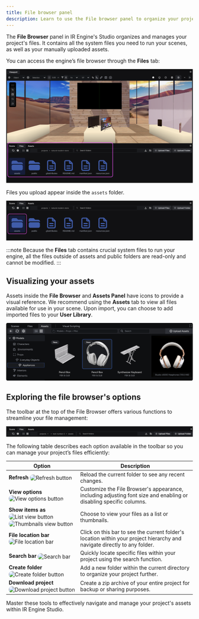 ```yaml
---
title: File browser panel
description: Learn to use the File browser panel to organize your project files.
---
```


The **File Browser** panel in IR Engine's Studio organizes and manages your project's files. It contains all the system files you need to run your scenes, as well as your manually uploaded assets.

You can access the engine’s file browser through the **Files** tab:

![Location of the File browser panel](../../../../../assets/images/get-started/ir-engine-studio/studio-interface/file-browser-panel/file-browser-panel-location.png)

Files you upload appear inside the `assets` folder.

![View of the assets folder](../../../../../assets/images/get-started/ir-engine-studio/studio-interface/file-browser-panel/assets-folder-view.png)

:::note
Because the **Files** tab contains crucial system files to run your engine, all the files outside of assets  and public folders are read-only and cannot be modified.
:::

## Visualizing your assets

Assets inside the **File Browser** and **Assets Panel** have icons to provide a visual reference. We recommend using the **Assets** tab to view all files available for use in your scene. Upon import, you can choose to add imported files to your **User Library**.

![Files within a project and their thumbnail preview](../../../../../assets/images/get-started/ir-engine-studio/studio-interface/file-browser-panel/project-files-thumbnails.png)

## Exploring the file browser's options

The toolbar at the top of the File Browser offers various functions to streamline your file management:

![Toolbar in the File tab](../../../../../assets/images/get-started/ir-engine-studio/studio-interface/file-browser-panel/file-tab-toolbar.png)

The following table describes each option available in the toolbar so you can manage your project’s files efficiently:

| Option | Description |
| --- | --- |
| **Refresh** <img src="/assets/images/file-browser-icons/refresh-button.png" alt="Refresh button" style="width: 30px; height: 30px; display: inline; vertical-align: middle; border-radius: 8px;"> | Reload the current folder to see any recent changes. |
| **View options** <img src="/assets/images/file-browser-icons/view-options-button.png" alt="View options button" style="width: 30px; height: 30px; display: inline; vertical-align: middle; border-radius: 8px;"> | Customize the File Browser's appearance, including adjusting font size and enabling or disabling specific columns. |
| **Show items as** <img src="/assets/images/file-browser-icons/list-view-button.png" alt="List view button" style="width: 30px; height: 30px; display: inline; vertical-align: middle; border-radius: 8px;"> <img src="/assets/images/file-browser-icons/thumbnails-view-button.png" alt="Thumbnails view button" style="width: 30px; height: 30px; display: inline; vertical-align: middle; border-radius: 8px;"> | Choose to view your files as a list or thumbnails. |
| **File location bar** <img src="/assets/images/file-browser-icons/file-location-bar.png" alt="File location bar" style="height: 27px; display: inline; vertical-align: middle; border-radius: 8px;"> | Click on this bar to see the current folder's location within your project hierarchy and navigate directly to any folder. |
| **Search bar** <img src="/assets/images/file-browser-icons/search-bar.png" alt="Search bar" style="height: 27px; display: inline; vertical-align: middle; border-radius: 8px;"> | Quickly locate specific files within your project using the search function. |
| **Create folder** <img src="/assets/images/file-browser-icons/create-folder-button.png" alt="Create folder button" style="width: 33px; height: 33px; display: inline; vertical-align: middle; border-radius: 8px;"> | Add a new folder within the current directory to organize your project further. |
| **Download project** <img src="/assets/images/file-browser-icons/download-project-button.png" alt="Download project button" style="width: 30px; height: 30px; display: inline; vertical-align: middle; border-radius: 8px;"> | Create a zip archive of your entire project for backup or sharing purposes. |

Master these tools to effectively navigate and manage your project's assets within IR Engine Studio.
